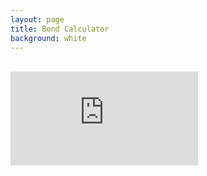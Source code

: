 ```yaml
---
layout: page
title: Bond Calculator
background: white
---
```


<br>

<div>
    <iframe class="deposit-calc" frameborder="0"
        src="https://www.ooba.co.za/calculators/bond-repayment-calculator?iframe=true&iftype=evogroup"
        title="Bond Calculator"></iframe>
</div>